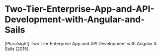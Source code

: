 # Two-Tier-Enterprise-App-and-API-Development-with-Angular-and-Sails
[Pluralsight] Two Tier Enterprise App and API Development with Angular &amp; Sails [2015]
